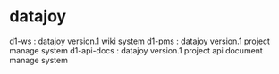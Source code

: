 # datajoy
d1-ws : datajoy version.1 wiki system
d1-pms : datajoy version.1 project manage system
d1-api-docs : datajoy version.1 project api document manage system
